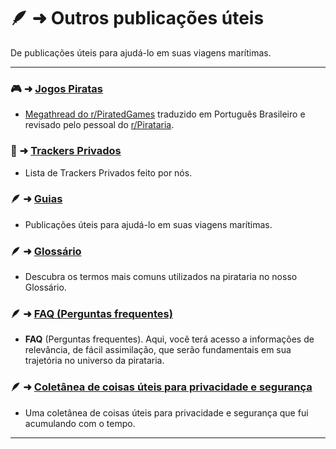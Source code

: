 # 🪶 ➜ Outros publicações úteis
De publicações úteis para ajudá-lo em suas viagens marítimas.

---

### 🎮 ➜ [Jogos Piratas](jogos-piratas.md)
- [Megathread do r/PiratedGames](https://rentry.org/pgames) traduzido em Português Brasileiro e revisado pelo pessoal do [r/Pirataria](https://www.reddit.com/r/pirataria/).

### 🧵 ➜ [Trackers Privados](trackers.md)
- Lista de Trackers Privados feito por nós.

### 🪶 ➜ [Guias](guias.md)
- Publicações úteis para ajudá-lo em suas viagens marítimas.

### 🪶 ➜ [Glossário](glossario.md)
-  Descubra os termos mais comuns utilizados na pirataria no nosso Glossário.

### 🪶 ➜ [FAQ (Perguntas frequentes)](faq.md)
- **FAQ** (Perguntas frequentes). Aqui, você terá acesso a informações de relevância, de fácil assimilação, que serão fundamentais em sua trajetória no universo da pirataria.

### 🪶 ➜ [Coletânea de coisas úteis para privacidade e segurança](coletanea-uteis-privacidade-seguranca.md)
- Uma coletânea de coisas úteis para privacidade e segurança que fui acumulando com o tempo.

---